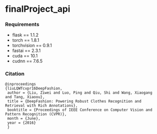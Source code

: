 # finalProject_api



### Requirements
- flask == 1.1.2
- torch == 1.8.1
- torchvision == 0.9.1
- fastai == 2.3.1
- cuda == 10.1
- cudnn == 7.6.5


### Citation
    @inproceedings
    {liuLQWTcvpr16DeepFashion,
     author = {Liu, Ziwei and Luo, Ping and Qiu, Shi and Wang, Xiaogang and Tang, Xiaoou},
     title = {DeepFashion: Powering Robust Clothes Recognition and Retrieval with Rich Annotations},
     booktitle = {Proceedings of IEEE Conference on Computer Vision and Pattern Recognition (CVPR)},
     month = {June},
     year = {2016}
     }
